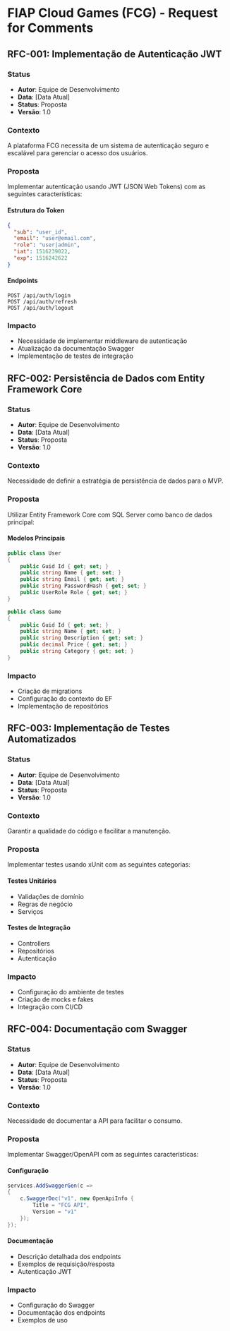 # FIAP Cloud Games (FCG) - Request for Comments

## RFC-001: Implementação de Autenticação JWT

### Status
- **Autor**: Equipe de Desenvolvimento
- **Data**: [Data Atual]
- **Status**: Proposta
- **Versão**: 1.0

### Contexto
A plataforma FCG necessita de um sistema de autenticação seguro e escalável para gerenciar o acesso dos usuários.

### Proposta
Implementar autenticação usando JWT (JSON Web Tokens) com as seguintes características:

#### Estrutura do Token
```json
{
  "sub": "user_id",
  "email": "user@email.com",
  "role": "user|admin",
  "iat": 1516239022,
  "exp": 1516242622
}
```

#### Endpoints
```
POST /api/auth/login
POST /api/auth/refresh
POST /api/auth/logout
```

### Impacto
- Necessidade de implementar middleware de autenticação
- Atualização da documentação Swagger
- Implementação de testes de integração

## RFC-002: Persistência de Dados com Entity Framework Core

### Status
- **Autor**: Equipe de Desenvolvimento
- **Data**: [Data Atual]
- **Status**: Proposta
- **Versão**: 1.0

### Contexto
Necessidade de definir a estratégia de persistência de dados para o MVP.

### Proposta
Utilizar Entity Framework Core com SQL Server como banco de dados principal:

#### Modelos Principais
```csharp
public class User
{
    public Guid Id { get; set; }
    public string Name { get; set; }
    public string Email { get; set; }
    public string PasswordHash { get; set; }
    public UserRole Role { get; set; }
}

public class Game
{
    public Guid Id { get; set; }
    public string Name { get; set; }
    public string Description { get; set; }
    public decimal Price { get; set; }
    public string Category { get; set; }
}
```

### Impacto
- Criação de migrations
- Configuração do contexto do EF
- Implementação de repositórios

## RFC-003: Implementação de Testes Automatizados

### Status
- **Autor**: Equipe de Desenvolvimento
- **Data**: [Data Atual]
- **Status**: Proposta
- **Versão**: 1.0

### Contexto
Garantir a qualidade do código e facilitar a manutenção.

### Proposta
Implementar testes usando xUnit com as seguintes categorias:

#### Testes Unitários
- Validações de domínio
- Regras de negócio
- Serviços

#### Testes de Integração
- Controllers
- Repositórios
- Autenticação

### Impacto
- Configuração do ambiente de testes
- Criação de mocks e fakes
- Integração com CI/CD

## RFC-004: Documentação com Swagger

### Status
- **Autor**: Equipe de Desenvolvimento
- **Data**: [Data Atual]
- **Status**: Proposta
- **Versão**: 1.0

### Contexto
Necessidade de documentar a API para facilitar o consumo.

### Proposta
Implementar Swagger/OpenAPI com as seguintes características:

#### Configuração
```csharp
services.AddSwaggerGen(c =>
{
    c.SwaggerDoc("v1", new OpenApiInfo { 
        Title = "FCG API", 
        Version = "v1" 
    });
});
```

#### Documentação
- Descrição detalhada dos endpoints
- Exemplos de requisição/resposta
- Autenticação JWT

### Impacto
- Configuração do Swagger
- Documentação dos endpoints
- Exemplos de uso 